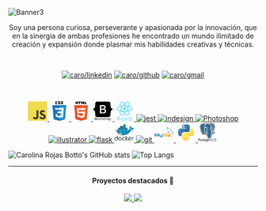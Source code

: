 ![Banner3](https://github.com/retori8/retori8/assets/120288106/455e1655-c78f-4441-a7de-f9d1a462d2c2)

<p align="center"> Soy una persona curiosa, perseverante y apasionada por la innovación, que en la sinergia de ambas profesiones he encontrado un mundo ilimitado de creación y expansión donde plasmar mis habilidades creativas y técnicas.</p> 
<br/>
<p align="center">   
<a href="https://www.linkedin.com/in/carolina-rojas-botto/"> <img src="https://img.shields.io/badge/-LinkedIn-blue?style=flat&logo=Linkedin&logoColor=white" alt="caro/linkedin" height="25"/></a> <a href="https://github.com/retori8"> <img src="https://img.shields.io/badge/-Github-000?style=flat&logo=Github&logoColor=white" alt="caro/github" height="25"/></a> <a href="mailto:carolinarbotto@gmail.com"> <img src="https://img.shields.io/badge/-Email-c14438?style=flat&logo=Gmail&logoColor=white&link=mailto:carolinarbotto@gmail.com" alt="caro/gmail" height="25"/></a></p>
<br/>

<p align="center"> <a href="https://developer.mozilla.org/en-US/docs/Web/JavaScript" target="_blank" rel="noreferrer"> <img src="https://raw.githubusercontent.com/devicons/devicon/master/icons/javascript/javascript-original.svg" alt="javascript" width="40" height="40"/> </a> <a href="https://www.w3schools.com/css/" target="_blank" rel="noreferrer"> <img src="https://raw.githubusercontent.com/devicons/devicon/master/icons/css3/css3-original-wordmark.svg" alt="css3" width="40" height="40"/> </a> <a href="https://www.w3.org/html/" target="_blank" rel="noreferrer"> <img src="https://raw.githubusercontent.com/devicons/devicon/master/icons/html5/html5-original-wordmark.svg" alt="html5" width="40" height="40"/> <a href="https://getbootstrap.com" target="_blank" rel="noreferrer"> <img src="https://raw.githubusercontent.com/devicons/devicon/master/icons/bootstrap/bootstrap-plain-wordmark.svg" alt="bootstrap" width="40" height="40"/> </a> <a href="https://reactjs.org/" target="_blank" rel="noreferrer"> <img src="https://raw.githubusercontent.com/devicons/devicon/master/icons/react/react-original-wordmark.svg" alt="react" width="40" height="40"/> </a> <a href="https://jestjs.io" target="_blank" rel="noreferrer"> <img src="https://www.vectorlogo.zone/logos/jestjsio/jestjsio-icon.svg" alt="jest" width="40" height="40"/> </a> <a href="https://www.adobe.com/cl/products/indesign.html" target="_blank" rel="noreferrer"> <img src="https://cdn.worldvectorlogo.com/logos/adobe-indesign-cs6.svg" alt="indesign" width="40" height="40"/> </a> <a href="https://www.adobe.com/cl/products/photoshop.html" target="_blank" rel="noreferrer"> <img src="https://cdn.worldvectorlogo.com/logos/adobe-photoshop-cs6.svg" alt="Photoshop" width="40" height="40"/> </a> <a href="https://www.adobe.com/in/products/illustrator.html" target="_blank" rel="noreferrer"> <img src="https://cdn.worldvectorlogo.com/logos/adobe-illustrator-cs6.svg" alt="illustrator" width="40" height="40"/> </a> <a href="https://flask.palletsprojects.com/" target="_blank" rel="noreferrer"> <img src="https://www.vectorlogo.zone/logos/pocoo_flask/pocoo_flask-icon.svg" alt="flask" width="40" height="40"/> </a> <a href="https://www.docker.com/" target="_blank" rel="noreferrer"> <img src="https://raw.githubusercontent.com/devicons/devicon/master/icons/docker/docker-original-wordmark.svg" alt="docker" width="40" height="40"/> </a> <a href="https://git-scm.com/" target="_blank" rel="noreferrer"> <img src="https://www.vectorlogo.zone/logos/git-scm/git-scm-icon.svg" alt="git" width="40" height="40"/> </a> <a href="https://www.mysql.com/" target="_blank" rel="noreferrer"> <img src="https://raw.githubusercontent.com/devicons/devicon/master/icons/mysql/mysql-original-wordmark.svg" alt="mysql" width="40" height="40"/> </a> <a href="https://www.python.org" target="_blank" rel="noreferrer"> <img src="https://raw.githubusercontent.com/devicons/devicon/master/icons/python/python-original.svg" alt="python" width="40" height="40"/> </a> <a href="https://www.postgresql.org" target="_blank" rel="noreferrer"> <img src="https://raw.githubusercontent.com/devicons/devicon/master/icons/postgresql/postgresql-original-wordmark.svg" alt="postgresql" width="40" height="40"/>   </a> </p>



![Carolina Rojas Botto's GitHub stats](https://github-readme-stats.vercel.app/api?username=retori8&theme=rose_pine&show_icons=true&hide_border=True&bg_color=2b4b82&card_width=402&line_height=24)
![Top Langs](https://github-readme-stats.vercel.app/api/top-langs/?username=retori8&theme=rose_pine&layout=compact&hide_border=True&bg_color=2b4b82&langs_count=8&card_width=402)
<hr/>
<h4 align="center">Proyectos destacados 📌</h4>
<p align="center">
<a href="https://github.com/retori8/Proyecto-Final-Taks">
  <img src="https://github-readme-stats.vercel.app/api/pin/?username=retori8&repo=Proyecto-Final-Tak&bg_color=2b4b82&theme=rose_pine&card_width=402&hide_border=True" />
</a>
<a href="https://github.com/retori8/-Starwars-blog-">
  <img src="https://github-readme-stats.vercel.app/api/pin/?username=retori8&repo=-Starwars-blog-&bg_color=2b4b82&theme=rose_pine&card_width=402&hide_border=True" />
</a>
</p>

<!--
[![Readme Card](https://github-readme-stats.vercel.app/api/pin/?username=retori8&repo=Proyecto-Final-Tak&bg_color=2b4b82&theme=rose_pine)](https://github.com/retori8/Proyecto-Final-Tak)
- Soy una apasionada por la innovación :bulb:
- La creatividad es mi superpoder :rocket:
- Vivo en Valparaíso, Chile :anchor:
- Amante del mar :ocean:
- Asidua lectora :orange_book:
-->





<!--
**retori8/retori8** is a ✨ _special_ ✨ repository because its `README.md` (this file) appears on your GitHub profile.

Here are some ideas to get you started:

- 🔭 I’m currently working on ...
- 🌱 I’m currently learning ...
- 👯 I’m looking to collaborate on ...
- 🤔 I’m looking for help with ...
- 💬 Ask me about ...
- 📫 How to reach me: ...
- 😄 Pronouns: ...
- ⚡ Fun fact: ...
-->
